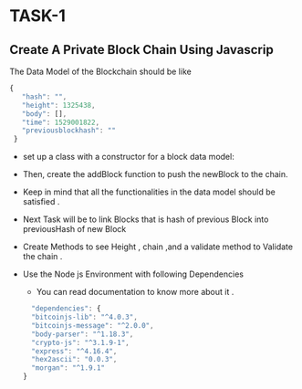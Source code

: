 # TASK-1
## Create A Private Block Chain Using Javascrip

The Data Model of the Blockchain should be like 
```js
{
   "hash": "",
   "height": 1325438,
   "body": [],
   "time": 1529001822,
   "previousblockhash": ""
 }
 ```

* set up a class with a constructor for a block data model:
* Then, create the addBlock function to push the newBlock to the chain.
* Keep in mind that all the functionalities in the data model should be satisfied .
* Next Task will be to link Blocks that is hash of previous Block into previousHash of new Block 
* Create Methods to see Height , chain ,and a validate method to Validate the chain .

* Use the Node js Environment with following Dependencies 
  * You can read documentation to know more about it .
  ```js
    "dependencies": {
    "bitcoinjs-lib": "^4.0.3",
    "bitcoinjs-message": "^2.0.0",
    "body-parser": "^1.18.3",
    "crypto-js": "^3.1.9-1",
    "express": "^4.16.4",
    "hex2ascii": "0.0.3",
    "morgan": "^1.9.1"
  }
  ```

  
  

